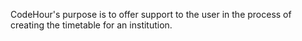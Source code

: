 CodeHour's purpose is to offer support to the user in the process of creating the timetable for an institution.

